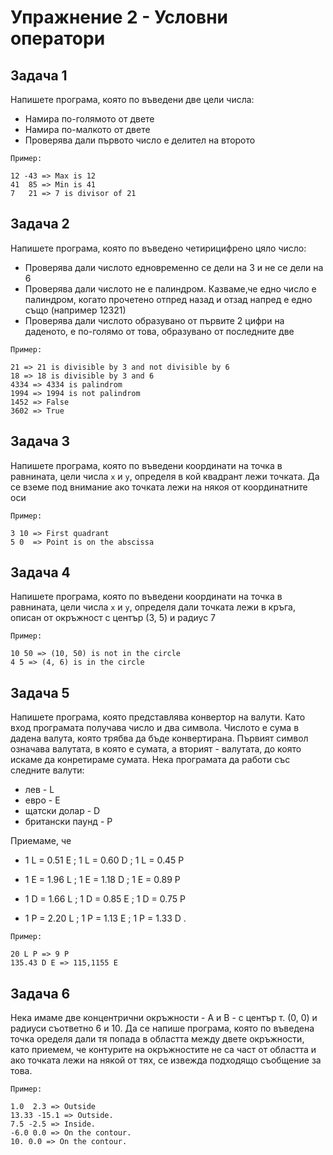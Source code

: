 # Упражнение 2 - Условни оператори

## Задача 1

Напишете програма, която по въведени две цели числа:
* Намира по-голямото от двете
* Намира по-малкото от двете
* Проверява дали първото число е делител на второто

`Пример:`
```
12 -43 => Max is 12
41  85 => Min is 41
7   21 => 7 is divisor of 21
```

## Задача 2

Напишете програма, която по въведено четирицифрено цяло число:
* Проверява дали числото едновременно се дели на 3 и не се дели на 6
* Проверява дали числото не е палиндром. Казваме,че едно число е палиндром, когато прочетено отпред назад и отзад напред е едно също (например 12321)
* Проверява дали числото образувано от първите 2 цифри на даденото, е по-голямо от това, образувано от последните две

`Пример:`
```
21 => 21 is divisible by 3 and not divisible by 6
18 => 18 is divisible by 3 and 6
4334 => 4334 is palindrom
1994 => 1994 is not palindrom
1452 => False
3602 => True
```

## Задача 3
Напишете програма, която по въведени координати на точка в равнината, цели числа `х` и `у`, определя в кой квадрант лежи точката. Да се вземе под внимание ако точката лежи на някоя от координатните оси

`Пример:`
```
3 10 => First quadrant
5 0  => Point is on the abscissa
```

## Задача 4
Напишете програма, която по въведени координати на точка в равнината, цели числа `х` и `у`, определя дали точката лежи в кръга, описан от окръжност с център (3, 5) и радиус 7

`Пример:`
```
10 50 => (10, 50) is not in the circle
4 5 => (4, 6) is in the circle
```
## Задача 5
Напишете програма, която представлява конвертор на валути. Като вход програмата получава число и два символа. Числото е сума в дадена валута, която трябва да бъде конвертирана. Първият символ означава валутата, в която е сумата, а вторият - валутата, до която искаме да конретираме сумата. Нека програмата да работи със следните валути:
- лев - L
- евро - Е
- щатски долар - D
- британски паунд - P

Приемаме, че 

- 1 L = 0.51 E ; 1 L = 0.60 D ; 1 L = 0.45 P

- 1 E = 1.96 L ; 1 E = 1.18 D ; 1 E = 0.89 P

- 1 D = 1.66 L ; 1 D = 0.85 E ; 1 D = 0.75 P

- 1 P = 2.20 L ; 1 P = 1.13 E ; 1 P = 1.33 D .

`Пример:`
```
20 L P => 9 P
135.43 D Е => 115,1155 Е
```

## Задача 6
Нека имаме две концентрични окръжности - A и B -  с център т. (0, 0) и радиуси съответно 6 и 10. Да се напише програма, която по въведена точка оределя дали тя попада в областта между двете окръжности, като приемем, че контурите на окръжностите не са част от областта и ако точката лежи на някой от тях, се извежда подходящо съобщение за това.

`Пример:`
```
1.0  2.3 => Outside
13.33 -15.1 => Outside.
7.5 -2.5 => Inside.
-6.0 0.0 => On the contour.
10. 0.0 => On the contour.
```


